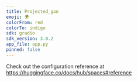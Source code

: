 ```yaml
---
title: Projected_gan
emoji: 🌍
colorFrom: red
colorTo: indigo
sdk: gradio
sdk_version: 3.0.2
app_file: app.py
pinned: false
---
```


Check out the configuration reference at https://huggingface.co/docs/hub/spaces#reference
